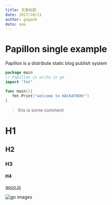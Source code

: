 ```yaml
---
title: 文章标题
date: 2017/10/21
author: gogank
data: aaa
---
```


# Papillon single example

Papillon is a distribute static blog publish system

```go
package main
// Papillon is write in go
import "fmt"

func main(){
   fmt.Print("welcome to HACKATHON!")
}  
```

> this is some comment



# H1
## H2
### H3
#### H4

[gocn.io](http://https://gocn.io/)

![go images](http://chenquanme.oss-cn-shanghai.aliyuncs.com/blog/7gciq.jpeg)

